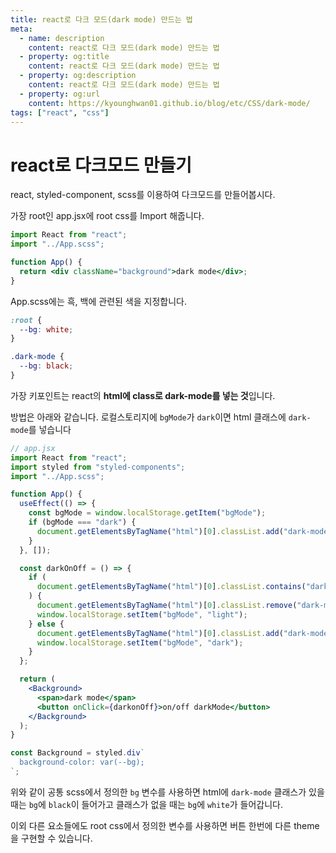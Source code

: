 ```yaml
---
title: react로 다크 모드(dark mode) 만드는 법
meta:
  - name: description
    content: react로 다크 모드(dark mode) 만드는 법
  - property: og:title
    content: react로 다크 모드(dark mode) 만드는 법
  - property: og:description
    content: react로 다크 모드(dark mode) 만드는 법
  - property: og:url
    content: https://kyounghwan01.github.io/blog/etc/CSS/dark-mode/
tags: ["react", "css"]
---
```


# react로 다크모드 만들기

react, styled-component, scss를 이용하여 다크모드를 만들어봅시다.

가장 root인 app.jsx에 root css를 Import 해줍니다.

```jsx
import React from "react";
import "../App.scss";

function App() {
  return <div className="background">dark mode</div>;
}
```

App.scss에는 흑, 백에 관련된 색을 지정합니다.

```scss
:root {
  --bg: white;
}

.dark-mode {
  --bg: black;
}
```

가장 키포인트는 react의 **html에 class로 dark-mode를 넣는 것**입니다.

방법은 아래와 같습니다. 로컬스토리지에 `bgMode`가 `dark`이면 html 클래스에 `dark-mode`를 넣습니다

```jsx
// app.jsx
import React from "react";
import styled from "styled-components";
import "../App.scss";

function App() {
  useEffect(() => {
    const bgMode = window.localStorage.getItem("bgMode");
    if (bgMode === "dark") {
      document.getElementsByTagName("html")[0].classList.add("dark-mode");
    }
  }, []);

  const darkOnOff = () => {
    if (
      document.getElementsByTagName("html")[0].classList.contains("dark-mode")
    ) {
      document.getElementsByTagName("html")[0].classList.remove("dark-mode");
      window.localStorage.setItem("bgMode", "light");
    } else {
      document.getElementsByTagName("html")[0].classList.add("dark-mode");
      window.localStorage.setItem("bgMode", "dark");
    }
  };

  return (
    <Background>
      <span>dark mode</span>
      <button onClick={darkonOff}>on/off darkMode</button>
    </Background>
  );
}

const Background = styled.div`
  background-color: var(--bg);
`;
```

위와 같이 공통 scss에서 정의한 `bg` 변수를 사용하면 html에 `dark-mode` 클래스가 있을 때는 `bg`에 `black`이 들어가고 클래스가 없을 때는 `bg`에 `white`가 들어갑니다.

이외 다른 요소들에도 root css에서 정의한 변수를 사용하면 버튼 한번에 다른 theme을 구현할 수 있습니다.

<TagLinks />

<Disqus />
